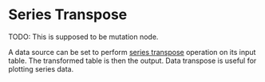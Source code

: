 # Series Transpose

TODO: This is supposed to be mutation node.

A data source can be set to perform [series transpose](.) operation on its input table.
The transformed table is then the output.
Data transpose is useful for plotting series data.
